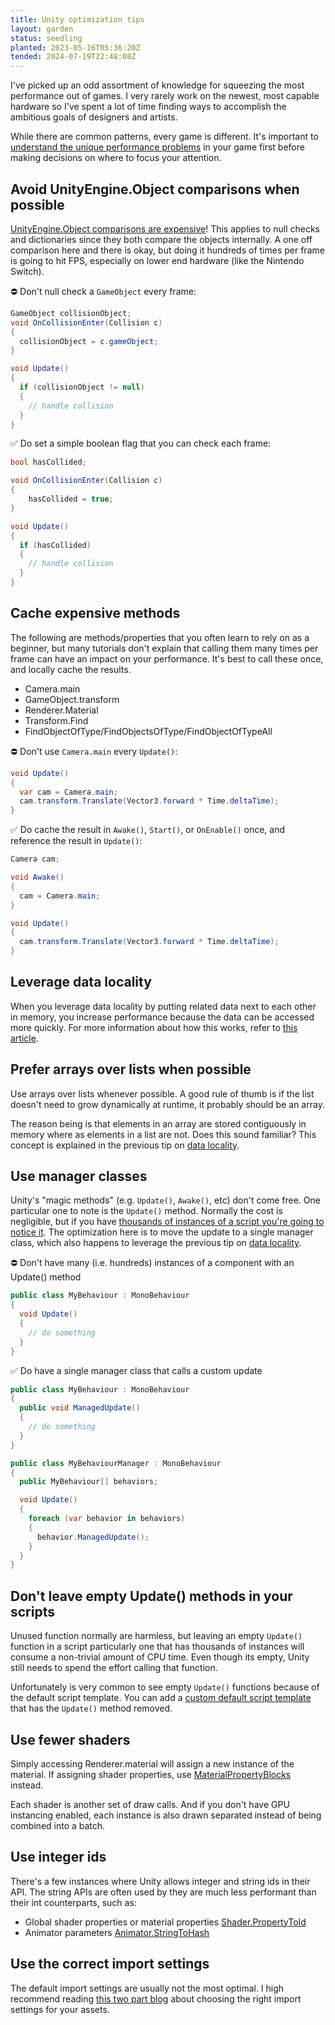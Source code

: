 ```yaml
---
title: Unity optimization tips
layout: garden
status: seedling
planted: 2023-05-16T05:36:20Z
tended: 2024-07-19T22:48:08Z
---
```


I've picked up an odd assortment of knowledge for squeezing the most performance out of games. I very rarely work on the newest, most capable hardware so I've spent a lot of time finding ways to accomplish the ambitious goals of designers and artists.

While there are common patterns, every game is different. It's important to [understand the unique performance problems](/garden/unity-analyzing-performance) in your game first before making decisions on where to focus your attention.

## Avoid UnityEngine.Object comparisons when possible
[UnityEngine.Object comparisons are expensive](https://unity.com/blog/engine-platform/custom-operator-should-we-keep-it)! This applies to null checks and dictionaries since they both compare the objects internally. A one off comparison here and there is okay, but doing it hundreds of times per frame is going to hit FPS, especially on lower end hardware (like the Nintendo Switch).

⛔ Don't null check a `GameObject` every frame:
```C#
GameObject collisionObject;
void OnCollisionEnter(Collision c)
{
  collisionObject = c.gameObject;
}

void Update()
{
  if (collisionObject != null)
  {
    // handle collision
  }
}
```

✅ Do set a simple boolean flag that you can check each frame:
```C#
bool hasCollided;

void OnCollisionEnter(Collision c)
{
    hasCollided = true;
}

void Update()
{
  if (hasCollided)
  {
    // handle collision
  }
}
```

## Cache expensive methods
The following are methods/properties that you often learn to rely on as a beginner, but many tutorials don't explain that calling them many times per frame can have an impact on your performance. It's best to call these once, and locally cache the results. 

- Camera.main
- GameObject.transform
- Renderer.Material
- Transform.Find
- FindObjectOfType/FindObjectsOfType/FindObjectOfTypeAll 

⛔ Don't use `Camera.main` every `Update()`:
```C#
void Update()
{
  var cam = Camera.main;
  cam.transform.Translate(Vector3.forward * Time.deltaTime);
}
```

✅ Do cache the result in `Awake()`, `Start()`, or `OnEnable()` once, and reference the result in `Update()`:
```C#
Camera cam;

void Awake()
{
  cam = Camera.main;
}

void Update()
{
  cam.transform.Translate(Vector3.forward * Time.deltaTime);
}
```

<!-- TODO: GRM article on why you shouldn't use Transform.find -->

## Leverage data locality
When you leverage data locality by putting related data next to each other in memory, you increase performance because the data can be accessed more quickly. For more information about how this works, refer to [this article](https://gameprogrammingpatterns.com/data-locality.html).

<!-- TODO: practical examples? -->

## Prefer arrays over lists when possible
Use arrays over lists whenever possible. A good rule of thumb is if the list doesn't need to grow dynamically at runtime, it probably should be an array.

The reason being is that elements in an array are stored contiguously in memory where as elements in a list are not. Does this sound familiar? This concept is explained in the previous tip on [data locality](#leverage-data-locality).

## Use manager classes
Unity's "magic methods" (e.g. `Update()`, `Awake()`, etc) don't come free. One particular one to note is the `Update()` method. Normally the cost is negligible, but if you have [thousands of instances of a script you're going to notice it](https://unity.com/blog/engine-platform/10000-update-calls). The optimization here is to move the update to a single manager class, which also happens to leverage the previous tip on [data locality](#leverage-data-locality).

⛔ Don't have many (i.e. hundreds) instances of a component with an Update() method
```C#
public class MyBehaviour : MonoBehaviour
{
  void Update()
  {
    // do something
  }
}
```

✅ Do have a single manager class that calls a custom update
```C#
public class MyBehaviour : MonoBehaviour
{
  public void ManagedUpdate()
  {
    // do something
  }
}

public class MyBehaviourManager : MonoBehaviour
{
  public MyBehaviour[] behaviors;

  void Update()
  {
    foreach (var behavior in behaviors)
    {
      behavior.ManagedUpdate();
    }
  }
}
```

## Don't leave empty Update() methods in your scripts
Unused function normally are harmless, but leaving an empty `Update()` function in a script particularly one that has thousands of instances will consume a non-trivial amount of CPU time. Even though its empty, Unity still needs to spend the effort calling that function.

Unfortunately is very common to see empty `Update()` functions because of the default script template. You can add a [custom default script template](https://support.unity.com/hc/en-us/articles/210223733-How-to-customize-Unity-script-templates) that has the `Update()` method removed.

## Use fewer shaders
Simply accessing Renderer.material will assign a new instance of the material. If assigning shader properties, use [MaterialPropertyBlocks](https://docs.unity3d.com/ScriptReference/MaterialPropertyBlock.html) instead.

Each shader is another set of draw calls. And if you don't have GPU instancing enabled, each instance is also drawn separated instead of being combined into a batch.

## Use integer ids
There's a few instances where Unity allows integer and string ids in their API. The string APIs are often used by they are much less performant than their int counterparts, such as: 
- Global shader properties or material properties [Shader.PropertyToId](https://docs.unity3d.com/ScriptReference/Shader.PropertyToID.html)
- Animator parameters [Animator.StringToHash](https://docs.unity3d.com/ScriptReference/Animator.StringToHash.html)

## Use the correct import settings
The default import settings are usually not the most optimal. I high recommend reading [this two part blog](https://blog.theknightsofunity.com/wrong-import-settings-killing-unity-game-part-1/) about choosing the right import settings for your assets.